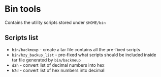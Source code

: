 # Bin tools

Contains the utility scripts stored under ``$HOME/bin``

## Scripts list

- ``bin/backmeup`` - create a tar file contains all the pre-fixed scripts
- ``bin/hzy_backup_list`` - pre-fixed what scripts should be included inside tar file generated by ``bin/backmeup``
- ``d2h`` - convert list of decimal numbers into hex
- ``h2d`` - convert list of hex numbers into decimal